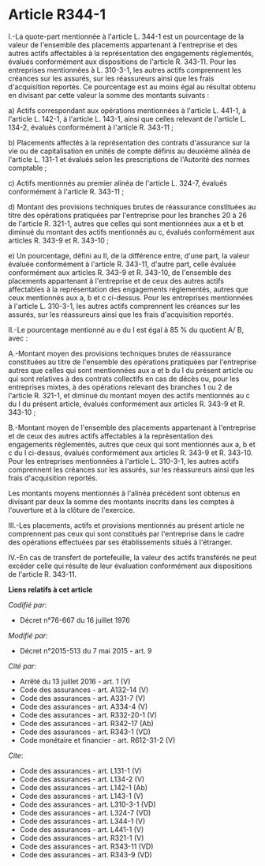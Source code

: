 # Article R344-1

I.-La quote-part mentionnée à l'article L. 344-1 est un pourcentage de la valeur de l'ensemble des placements appartenant à
l'entreprise et des autres actifs affectables à la représentation des engagements réglementés, évalués conformément aux
dispositions de l'article R. 343-11. Pour les entreprises mentionnées à L. 310-3-1, les autres actifs comprennent les
créances sur les assurés, sur les réassureurs ainsi que les frais d'acquisition reportés. Ce pourcentage est au moins égal au
résultat obtenu en divisant par cette valeur la somme des montants suivants : 

a) Actifs correspondant aux opérations mentionnées à l'article L. 441-1, à l'article L. 142-1, à l'article L. 143-1, ainsi
que celles relevant de l'article L. 134-2, évalués conformément à l'article R. 343-11 ; 

b) Placements affectés à la représentation des contrats d'assurance sur la vie ou de capitalisation en unités de compte
définis au deuxième alinéa de l'article L. 131-1 et évalués selon les prescriptions de l'Autorité des normes comptable ; 

c) Actifs mentionnés au premier alinéa de l'article L. 324-7, évalués conformément à l'article R. 343-11 ; 

d) Montant des provisions techniques brutes de réassurance constituées au titre des opérations pratiquées par l'entreprise
pour les branches 20 à 26 de l'article R. 321-1, autres que celles qui sont mentionnées aux a et b et diminué du montant des
actifs mentionnés au c, évalués conformément aux articles R. 343-9 et R. 343-10 ; 

e) Un pourcentage, défini au II, de la différence entre, d'une part, la valeur évaluée conformément à l'article R. 343-11,
d'autre part, celle évaluée conformément aux articles R. 343-9 et R. 343-10, de l'ensemble des placements appartenant à
l'entreprise et de ceux des autres actifs affectables à la représentation des engagements réglementés, autres que ceux
mentionnés aux a, b et c ci-dessus. Pour les entreprises mentionnées à l'article L. 310-3-1, les autres actifs comprennent
les créances sur les assurés, sur les réassureurs ainsi que les frais d'acquisition reportés. 

II.-Le pourcentage mentionné au e du I est égal à 85 % du quotient A/ B, avec : 

A.-Montant moyen des provisions techniques brutes de réassurance constituées au titre de l'ensemble des opérations pratiquées
par l'entreprise autres que celles qui sont mentionnées aux a et b du I du présent article ou qui sont relatives à des
contrats collectifs en cas de décès ou, pour les entreprises mixtes, à des opérations relevant des branches 1 ou 2 de
l'article R. 321-1, et diminué du montant moyen des actifs mentionnés au c du I du présent article, évalués conformément aux
articles R. 343-9 et R. 343-10 ; 

B.-Montant moyen de l'ensemble des placements appartenant à l'entreprise et de ceux des autres actifs affectables à la
représentation des engagements réglementés, autres que ceux qui sont mentionnés aux a, b et c du I ci-dessus, évalués
conformément aux articles R. 343-9 et R. 343-10. Pour les entreprises mentionnées à l'article L. 310-3-1, les autres actifs
comprennent les créances sur les assurés, sur les réassureurs ainsi que les frais d'acquisition reportés. 

Les montants moyens mentionnés à l'alinéa précédent sont obtenus en divisant par deux la somme des montants inscrits dans les
comptes à l'ouverture et à la clôture de l'exercice. 

III.-Les placements, actifs et provisions mentionnés au présent article ne comprennent pas ceux qui sont constitués par
l'entreprise dans le cadre des opérations effectuées par ses établissements situés à l'étranger. 

IV.-En cas de transfert de portefeuille, la valeur des actifs transférés ne peut excéder celle qui résulte de leur évaluation
conformément aux dispositions de l'article R. 343-11.

**Liens relatifs à cet article**

_Codifié par_:

  - Décret n°76-667 du 16 juillet 1976

_Modifié par_:

  - Décret n°2015-513 du 7 mai 2015 - art. 9

_Cité par_:

  - Arrêté du 13 juillet 2016 - art. 1 (V)
  - Code des assurances - art. A132-14 (V)
  - Code des assurances - art. A331-7 (V)
  - Code des assurances - art. A334-4 (V)
  - Code des assurances - art. R332-20-1 (V)
  - Code des assurances - art. R342-17 (Ab)
  - Code des assurances - art. R343-1 (VD)
  - Code monétaire et financier - art. R612-31-2 (V)

_Cite_:

  - Code des assurances - art. L131-1 (V)
  - Code des assurances - art. L134-2 (V)
  - Code des assurances - art. L142-1 (Ab)
  - Code des assurances - art. L143-1 (V)
  - Code des assurances - art. L310-3-1 (VD)
  - Code des assurances - art. L324-7 (VD)
  - Code des assurances - art. L344-1 (V)
  - Code des assurances - art. L441-1 (V)
  - Code des assurances - art. R321-1 (V)
  - Code des assurances - art. R343-11 (VD)
  - Code des assurances - art. R343-9 (VD)
